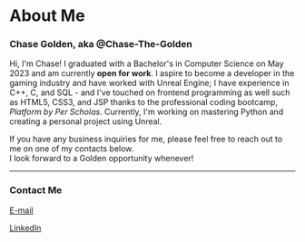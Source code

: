 <!-- TITLE -->
<h1>About Me</h1>

<!-- Intro -->
<h3>Chase Golden, aka @Chase-The-Golden</h3>
<p>Hi, I'm Chase! I graduated with a Bachelor's in Computer Science on May 2023 and am currently <strong>open for work</strong>. I aspire to become a developer in the gaming industry and have worked with Unreal Engine; I have experience in C++, C, and SQL - and I've touched on frontend programming as well such as HTML5, CSS3, and JSP thanks to the professional coding bootcamp, <em>Platform by Per Scholas</em>. Currently, I'm working on mastering Python and creating a personal project using Unreal.</p>
<p>If you have any business inquiries for me, please feel free to reach out to me on one of my contacts below.<br>I look forward to a Golden opportunity whenever!</p>

---

<!-- Contacts -->
<h3>Contact Me</h3>
<p><a href="mailto: ChaseTheGolden@proton.me">E-mail <img style="float:right; width:14px; height:14px;" src="https://cdn.pixabay.com/photo/2012/04/28/19/00/mail-44043_1280.png"></a></p>
<p><a href="https://www.linkedin.com/in/chasekgolden/" target="_blank">LinkedIn <img style="float:right; width:14px; height:14px;" src="https://pngmind.com/wp-content/uploads/2019/08/Linkedin-Logo-Png-Transparent-Background-1.png"></a></p>

<!--
- 👋 Hi, I’m @Chase-The-Golden
- 👀 I’m interested in ...
- 🌱 I’m currently learning ...
- 💞️ I’m looking to collaborate on ...
- 📫 How to reach me ...
-->

<!---
Chase-The-Golden/Chase-The-Golden is a ✨ special ✨ repository because its `README.md` (this file) appears on your GitHub profile.
You can click the Preview link to take a look at your changes.
--->
